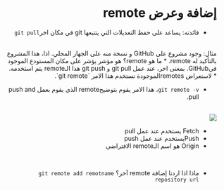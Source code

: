 
# <div dir=rtl>	إضافة وعرض  remote</div>
<div dir=rtl>

		
* 	فائدته: يساعد على حفظ التعديلات التي يتتبعها git في مكان اخر`git pull`
<br>
مثال: وجود مشروع على GitHub و نسخة منه على الجهاز المحلي. اذا، هذا المشروع بالتأكيد له remote.
* ما هو  remote؟ هو مؤشر يؤشر على مكان المستودع الموجود فيGitHub. بمعنى اخر، عند عمل  git pull و git push هذا الـremote يتم استخدمه.
<br>
* لاستعراض  remotesالموجودة نستخدم هذا الامر `git remote`. 
     
*   `git remote -v`، هذا الامر يقوم بتوضيحremote الذي يقوم بعمل push and pull.
<br>

<img src="https://res.cloudinary.com/dwjajmwce/image/upload/v1618414637/remote_oliob9.png"/>

* 	Fetch يستخدم عند عمل pull
*  Pushيستخدم عند عمل  push
*  Origin  هو اسم الـremote الافتراضي
<br>

* 	ماذا اذا اردنا إضافة remote آخر؟  ` git remote add remotname repository url `


 </dir>

